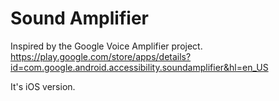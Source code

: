 # Sound Amplifier

Inspired by the Google Voice Amplifier project. https://play.google.com/store/apps/details?id=com.google.android.accessibility.soundamplifier&hl=en_US

It's iOS version.
